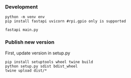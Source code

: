 ### Development

```shell
python -m venv env
pip install fastapi uvicorn #rpi.gpio only is supported

fastapi main.py
```

### Publish new version

First, update version in setup.py

```shell
pip install setuptools wheel twine build
python setup.py sdist bdist_wheel
twine upload dist/*
```
